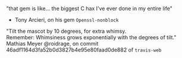 "that gem is like... the biggest C hax I've ever done in my entire life"
- Tony Arcieri, on his gem `Openssl-nonblock`


"Tilt the mascot by 10 degrees, for extra whimsy.  
Remember: Whimsiness grows exponentially with the degrees of tilt."  
Mathias Meyer @roidrage, on commit 46adf1164d3fa52b0d3827b4e95e80faad0de882 of `travis-web`

